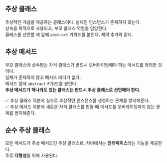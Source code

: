 ## 추상 클래스

추상적인 개념을 제공하는 클래스이다. 실체인 인스턴스가 존재하지 않는다.  
상속을 목적으로 사용되고, 부모 클래스 역할을 담당한다.  
클래스를 선언할 때 앞에 `abstract` 키워드를 붙인다. 제약 추가와 같다.


## 추상 메서드

부모 클래스에 상속받는 자식 클래스가 반드시 오버라이딩해야 하는 메서드를 정의한 것이다.  
실체가 존재하지 않고 메서드 바디가 없다.  
메서드 앞에 `abstract` 키워드를 붙인다.  
**추상 메서드가 하나라도 있는 클래스는 반드시 추상 클래스로 선언해야 한다.**


✅ 추상 클래스 덕분에 실수로 추상적인 인스턴스를 생성하는 문제를 방지해준다.  
✅ 추상 메서드 덕분에 새로운 자식 클래스를 만들 때 메서드를 오버라이딩하지 않는 문제를 방지해준다.


## 순수 추상 클래스

모든 메서드가 추상 메서드인 추상 클래스로, 자바에서는 **인터페이스**라는 기능을 제공한다.  
주로 **다형성**을 위해 사용된다.
